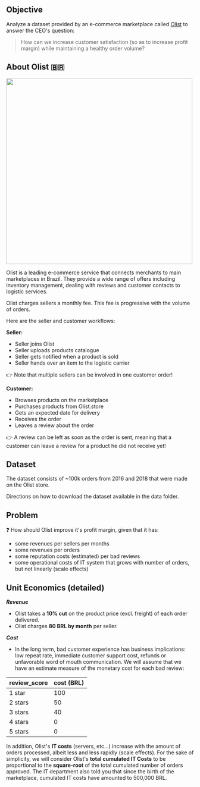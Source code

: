 ## Objective

Analyze a dataset provided by an e-commerce marketplace called [Olist](https://www.olist.com) to answer the CEO's question:

> How can we increase customer satisfaction (so as to increase profit margin) while maintaining a healthy order volume?

## About Olist 🇧🇷

<img src="https://wagon-public-datasets.s3.amazonaws.com/data-science-images/best-practices/olist.png" width="500"/>

Olist is a leading e-commerce service that connects merchants to main marketplaces in Brazil. They provide a wide range of offers including inventory management, dealing with reviews and customer contacts to logistic services.

Olist charges sellers a monthly fee. This fee is progressive with the volume of orders.

Here are the seller and customer workflows:

**Seller:**

- Seller joins Olist
- Seller uploads products catalogue
- Seller gets notified when a product is sold
- Seller hands over an item to the logistic carrier

👉 Note that multiple sellers can be involved in one customer order!

**Customer:**

- Browses products on the marketplace
- Purchases products from Olist.store
- Gets an expected date for delivery
- Receives the order
- Leaves a review about the order

👉 A review can be left as soon as the order is sent, meaning that a customer can leave a review for a product he did not receive yet!

## Dataset

The dataset consists of ~100k orders from 2016 and 2018 that were made on the Olist store.

Directions on how to download the dataset available in the data folder.


## Problem

❓ How should Olist improve it's profit margin, given that it has:
 - some revenues per sellers per months
 - some revenues per orders
 - some reputation costs (estimated) per bad reviews
 - some operational costs of IT system that grows with number of orders, but not linearly (scale effects)

## Unit Economics (detailed)

***Revenue***

- Olist takes a **10% cut** on the product price (excl. freight) of each order delivered.
- Olist charges **80 BRL by month** per seller.

***Cost***

- In the long term, bad customer experience has business implications: low repeat rate, immediate customer support cost, refunds or unfavorable word of mouth communication. We will assume that we have an estimate measure of the monetary cost for each bad review:

review_score|cost (BRL)
---|---
1 star|100
2 stars|50
3 stars|40
4 stars|0
5 stars|0

In addition, Olist's **IT costs** (servers, etc...) increase with the amount of orders processed, albeit less and less rapidly (scale effects).
For the sake of simplicity, we will consider Olist's **total cumulated IT Costs** to be proportional to the **square-root** of the total cumulated number of orders approved.
The IT department also told you that since the birth of the marketplace, cumulated IT costs have amounted to 500,000 BRL.
